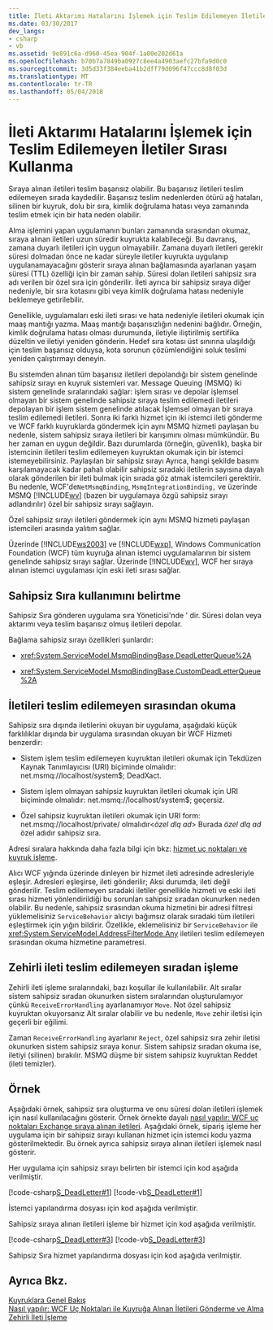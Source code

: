 ```yaml
---
title: İleti Aktarımı Hatalarını İşlemek için Teslim Edilemeyen İletiler Sırası Kullanma
ms.date: 03/30/2017
dev_langs:
- csharp
- vb
ms.assetid: 9e891c6a-d960-45ea-904f-1a00e202d61a
ms.openlocfilehash: b70b7a7849ba0927c8ee4a4903aefc27bfa9d0c0
ms.sourcegitcommit: 3d5d33f384eeba41b2dff79d096f47ccc8d8f03d
ms.translationtype: MT
ms.contentlocale: tr-TR
ms.lasthandoff: 05/04/2018
---
```

# <a name="using-dead-letter-queues-to-handle-message-transfer-failures"></a>İleti Aktarımı Hatalarını İşlemek için Teslim Edilemeyen İletiler Sırası Kullanma
Sıraya alınan iletileri teslim başarısız olabilir. Bu başarısız iletileri teslim edilemeyen sırada kaydedilir. Başarısız teslim nedenlerden ötürü ağ hataları, silinen bir kuyruk, dolu bir sıra, kimlik doğrulama hatası veya zamanında teslim etmek için bir hata neden olabilir.  
  
 Alma işlemini yapan uygulamanın bunları zamanında sırasından okumaz, sıraya alınan iletileri uzun süredir kuyrukta kalabileceği. Bu davranış, zamana duyarlı iletileri için uygun olmayabilir. Zamana duyarlı iletileri gerekir süresi dolmadan önce ne kadar süreyle iletiler kuyrukta uygulanıp uygulanamayacağını gösterir sıraya alınan bağlamasında ayarlanan yaşam süresi (TTL) özelliği için bir zaman sahip. Süresi dolan iletileri sahipsiz sıra adı verilen bir özel sıra için gönderilir. İleti ayrıca bir sahipsiz sıraya diğer nedeniyle, bir sıra kotasını gibi veya kimlik doğrulama hatası nedeniyle beklemeye getirilebilir.  
  
 Genellikle, uygulamaları eski ileti sırası ve hata nedeniyle iletileri okumak için maaş mantığı yazma. Maaş mantığı başarısızlığın nedenini bağlıdır. Örneğin, kimlik doğrulama hatası olması durumunda, iletiyle iliştirilmiş sertifika düzeltin ve iletiyi yeniden gönderin. Hedef sıra kotası üst sınırına ulaşıldığı için teslim başarısız olduysa, kota sorunun çözümlendiğini soluk teslimi yeniden çalıştırmayı deneyin.  
  
 Bu sistemden alınan tüm başarısız iletileri depolandığı bir sistem genelinde sahipsiz sırayı en kuyruk sistemleri var. Message Queuing (MSMQ) iki sistem genelinde sıralarındaki sağlar: işlem sırası ve depolar işlemsel olmayan bir sistem genelinde sahipsiz sıraya teslim edilemedi iletileri depolayan bir işlem sistem genelinde atılacak İşlemsel olmayan bir sıraya teslim edilemedi iletileri. Sonra iki farklı hizmet için iki istemci ileti gönderme ve WCF farklı kuyruklarda göndermek için aynı MSMQ hizmeti paylaşan bu nedenle, sistem sahipsiz sıraya iletileri bir karışımını olması mümkündür. Bu her zaman en uygun değildir. Bazı durumlarda (örneğin, güvenlik), başka bir istemcinin iletileri teslim edilemeyen kuyruktan okumak için bir istemci istemeyebilirsiniz. Paylaşılan bir sahipsiz sırayı Ayrıca, hangi şekilde basımı karşılamayacak kadar pahalı olabilir sahipsiz sıradaki iletilerin sayısına dayalı olarak gönderilen bir ileti bulmak için sırada göz atmak istemcileri gerektirir. Bu nedenle, WCF'de`NetMsmqBinding`, `MsmqIntegrationBinding,` ve üzerinde MSMQ [!INCLUDE[wv](../../../../includes/wv-md.md)] (bazen bir uygulamaya özgü sahipsiz sırayı adlandırılır) özel bir sahipsiz sırayı sağlayın.  
  
 Özel sahipsiz sırayı iletileri göndermek için aynı MSMQ hizmeti paylaşan istemcileri arasında yalıtım sağlar.  
  
 Üzerinde [!INCLUDE[ws2003](../../../../includes/ws2003-md.md)] ve [!INCLUDE[wxp](../../../../includes/wxp-md.md)], Windows Communication Foundation (WCF) tüm kuyruğa alınan istemci uygulamalarının bir sistem genelinde sahipsiz sırayı sağlar. Üzerinde [!INCLUDE[wv](../../../../includes/wv-md.md)], WCF her sıraya alınan istemci uygulaması için eski ileti sırası sağlar.  
  
## <a name="specifying-use-of-the-dead-letter-queue"></a>Sahipsiz Sıra kullanımını belirtme  
 Sahipsiz Sıra gönderen uygulama sıra Yöneticisi'nde ' dir. Süresi dolan veya aktarımı veya teslim başarısız olmuş iletileri depolar.  
  
 Bağlama sahipsiz sırayı özellikleri şunlardır:  
  
-   <xref:System.ServiceModel.MsmqBindingBase.DeadLetterQueue%2A>  
  
-   <xref:System.ServiceModel.MsmqBindingBase.CustomDeadLetterQueue%2A>  
  
## <a name="reading-messages-from-the-dead-letter-queue"></a>İletileri teslim edilemeyen sırasından okuma  
 Sahipsiz sıra dışında iletilerini okuyan bir uygulama, aşağıdaki küçük farklılıklar dışında bir uygulama sırasından okuyan bir WCF Hizmeti benzerdir:  
  
-   Sistem işlem teslim edilemeyen kuyruktan iletileri okumak için Tekdüzen Kaynak Tanımlayıcısı (URI) biçiminde olmalıdır: net.msmq://localhost/system$; DeadXact.  
  
-   Sistem işlem olmayan sahipsiz kuyruktan iletileri okumak için URI biçiminde olmalıdır: net.msmq://localhost/system$; geçersiz.  
  
-   Özel sahipsiz kuyruktan iletileri okumak için URI form: net.msmq://localhost/private/ olmalıdır\<*özel dlq ad*> Burada *özel dlq ad* özel adıdır sahipsiz sıra.  
  
 Adresi sıralara hakkında daha fazla bilgi için bkz: [hizmet uç noktaları ve kuyruk işleme](../../../../docs/framework/wcf/feature-details/service-endpoints-and-queue-addressing.md).  
  
 Alıcı WCF yığında üzerinde dinleyen bir hizmet ileti adresinde adresleriyle eşleşir. Adresleri eşleşirse, ileti gönderilir; Aksi durumda, ileti değil gönderilir. Teslim edilemeyen sıradaki iletiler genellikle hizmeti ve eski ileti sırası hizmeti yönlendirildiği bu sorunları sahipsiz sıradan okunurken neden olabilir. Bu nedenle, sahipsiz sırasından okuma hizmetini bir adresi filtresi yüklemelisiniz `ServiceBehavior` alıcıyı bağımsız olarak sıradaki tüm iletileri eşleştirmek için yığın bildirir. Özellikle, eklemelisiniz bir `ServiceBehavior` ile <xref:System.ServiceModel.AddressFilterMode.Any> iletileri teslim edilemeyen sırasından okuma hizmetine parametresi.  
  
## <a name="poison-message-handling-from-the-dead-letter-queue"></a>Zehirli ileti teslim edilemeyen sıradan işleme  
 Zehirli ileti işleme sıralarındaki, bazı koşullar ile kullanılabilir. Alt sıralar sistem sahipsiz sıradan okunurken sistem sıralarından oluşturulamıyor çünkü `ReceiveErrorHandling` ayarlanamıyor `Move`. Not özel sahipsiz kuyruktan okuyorsanız Alt sıralar olabilir ve bu nedenle, `Move` zehir iletisi için geçerli bir eğilimi.  
  
 Zaman `ReceiveErrorHandling` ayarlanır `Reject`, özel sahipsiz sıra zehir iletisi okunurken sistem sahipsiz sıraya konur. Sistem sahipsiz sıradan okuma ise, iletiyi (silinen) bırakılır. MSMQ düşme bir sistem sahipsiz kuyruktan Reddet (ileti temizler).  
  
## <a name="example"></a>Örnek  
 Aşağıdaki örnek, sahipsiz sıra oluşturma ve onu süresi dolan iletileri işlemek için nasıl kullanılacağını gösterir. Örnek örnekte dayalı [nasıl yapılır: WCF uç noktaları Exchange sıraya alınan iletileri](../../../../docs/framework/wcf/feature-details/how-to-exchange-queued-messages-with-wcf-endpoints.md). Aşağıdaki örnek, sipariş işleme her uygulama için bir sahipsiz sırayı kullanan hizmet için istemci kodu yazma gösterilmektedir. Bu örnek ayrıca sahipsiz sıraya alınan iletileri işlemek nasıl gösterir.  
  
 Her uygulama için sahipsiz sırayı belirten bir istemci için kod aşağıda verilmiştir.  
  
 [!code-csharp[S_DeadLetter#1](../../../../samples/snippets/csharp/VS_Snippets_CFX/s_deadletter/cs/client.cs#1)]
 [!code-vb[S_DeadLetter#1](../../../../samples/snippets/visualbasic/VS_Snippets_CFX/s_deadletter/vb/client.vb#1)]  
  
 İstemci yapılandırma dosyası için kod aşağıda verilmiştir.  
  
  
  
 Sahipsiz sıraya alınan iletileri işleme bir hizmet için kod aşağıda verilmiştir.  
  
 [!code-csharp[S_DeadLetter#3](../../../../samples/snippets/csharp/VS_Snippets_CFX/s_deadletter/cs/dlservice.cs#3)]
 [!code-vb[S_DeadLetter#3](../../../../samples/snippets/visualbasic/VS_Snippets_CFX/s_deadletter/vb/dlservice.vb#3)]  
  
 Sahipsiz Sıra hizmet yapılandırma dosyası için kod aşağıda verilmiştir.  
  
  
  
## <a name="see-also"></a>Ayrıca Bkz.  
 [Kuyruklara Genel Bakış](../../../../docs/framework/wcf/feature-details/queues-overview.md)  
 [Nasıl yapılır: WCF Uç Noktaları ile Kuyruğa Alınan İletileri Gönderme ve Alma](../../../../docs/framework/wcf/feature-details/how-to-exchange-queued-messages-with-wcf-endpoints.md)  
 [Zehirli İleti İşleme](../../../../docs/framework/wcf/feature-details/poison-message-handling.md)
